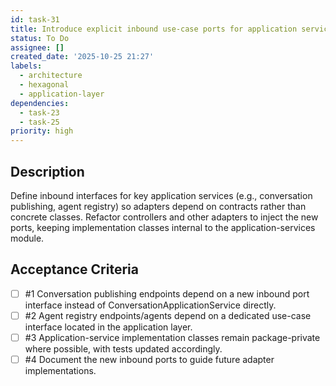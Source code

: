 ```yaml
---
id: task-31
title: Introduce explicit inbound use-case ports for application services
status: To Do
assignee: []
created_date: '2025-10-25 21:27'
labels:
  - architecture
  - hexagonal
  - application-layer
dependencies:
  - task-23
  - task-25
priority: high
---
```


## Description

<!-- SECTION:DESCRIPTION:BEGIN -->
Define inbound interfaces for key application services (e.g., conversation publishing, agent registry) so adapters depend on contracts rather than concrete classes. Refactor controllers and other adapters to inject the new ports, keeping implementation classes internal to the application-services module.
<!-- SECTION:DESCRIPTION:END -->

## Acceptance Criteria
<!-- AC:BEGIN -->
- [ ] #1 Conversation publishing endpoints depend on a new inbound port interface instead of ConversationApplicationService directly.
- [ ] #2 Agent registry endpoints/agents depend on a dedicated use-case interface located in the application layer.
- [ ] #3 Application-service implementation classes remain package-private where possible, with tests updated accordingly.
- [ ] #4 Document the new inbound ports to guide future adapter implementations.
<!-- AC:END -->
